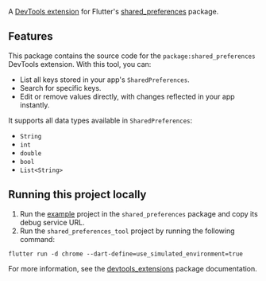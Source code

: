 A [DevTools extension](https://pub.dev/packages/devtools_extensions) for Flutter's [shared_preferences](https://pub.dev/packages/shared_preferences) package.

## Features

This package contains the source code for the `package:shared_preferences` DevTools extension. With this tool, you can:

- List all keys stored in your app's `SharedPreferences`.
- Search for specific keys.
- Edit or remove values directly, with changes reflected in your app instantly.

It supports all data types available in `SharedPreferences`:

- `String`
- `int`
- `double`
- `bool`
- `List<String>`

## Running this project locally

1. Run the [example](../shared_preferences/example/) project in the `shared_preferences` package and copy its debug service URL.
2. Run the `shared_preferences_tool` project by running the following command:

```shell
flutter run -d chrome --dart-define=use_simulated_environment=true
```

For more information, see the [devtools_extensions](https://pub.dev/packages/devtools_extensions) package documentation.
